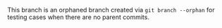 This branch is an orphaned branch created via `git branch --orphan` for
testing cases when there are no parent commits.
